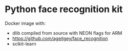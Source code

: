 # Python face recognition kit

Docker image with:
- dlib compiled from source with NEON flags for ARM
- https://github.com/ageitgey/face_recognition
- scikit-learn
